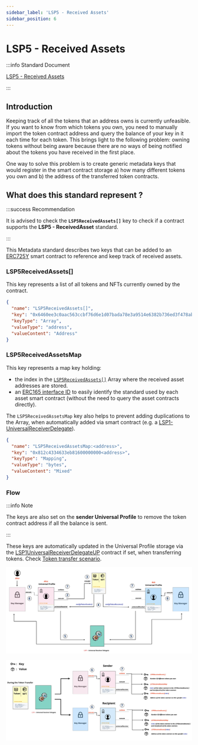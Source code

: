 ```yaml
---
sidebar_label: 'LSP5 - Received Assets'
sidebar_position: 6
---
```


# LSP5 - Received Assets

:::info Standard Document

[LSP5 - Received Assets](https://github.com/lukso-network/LIPs/blob/main/LSPs/LSP-5-ReceivedAssets.md)

:::

## Introduction

Keeping track of all the tokens that an address owns is currently unfeasible. If you want to know from which tokens you own, you need to manually import the token contract address and query the balance of your key in it each time for each token. This brings light to the following problem: owning tokens without being aware because there are no ways of being notified about the tokens you have received in the first place.

One way to solve this problem is to create generic metadata keys that would register in the smart contract storage a) how many different tokens you own and b) the address of the transferred token contracts.

## What does this standard represent ?

:::success Recommendation

It is advised to check the **`LSP5ReceivedAssets[]`** key to check if a contract supports the **LSP5 - ReceivedAsset** standard.

:::

This Metadata standard describes two keys that can be added to an [ERC725Y](https://github.com/ethereum/EIPs/blob/master/EIPS/eip-725.md#erc725y) smart contract to reference and keep track of received assets.

### LSP5ReceivedAssets[]

This key represents a list of all tokens and NFTs currently owned by the contract.

```json
{
  "name": "LSP5ReceivedAssets[]",
  "key": "0x6460ee3c0aac563ccbf76d6e1d07bada78e3a9514e6382b736ed3f478ab7b90b",
  "keyType": "Array",
  "valueType": "address",
  "valueContent": "Address"
}
```

### LSP5ReceivedAssetsMap

This key represents a map key holding:

- the index in the [`LSP5ReceivedAssets[]`](#lsp5receivedassets-) Array where the received asset addresses are stored.
- an [ERC165 interface ID](https://eips.ethereum.org/EIPS/eip-165) to easily identify the standard used by each asset smart contract (without the need to query the asset contracts directly).

The `LSP5ReceivedAssetsMap` key also helps to prevent adding duplications to the Array, when automatically added via smart contract (e.g. a [LSP1-UniversalReceiverDelegate](./02-lsp1-universal-receiver-delegate.md)).

```json
{
  "name": "LSP5ReceivedAssetsMap:<address>",
  "key": "0x812c4334633eb81600000000<address>",
  "keyType": "Mapping",
  "valueType": "bytes",
  "valueContent": "Mixed"
}
```

### Flow

:::info Note

The keys are also set on the **sender Universal Profile** to remove the token contract address if all the balance is sent.

:::

These keys are automatically updated in the Universal Profile storage via the [LSP1UniversalReceiverDelegateUP](../smart-contracts/lsp1-universal-receiver-delegate-up.md) contract if set, when transferring tokens.
Check [Token transfer scenario](./lsp1-universal-receiver-delegate#token-transfer-scenario).

![Token transfer detailed flow](../../../static/img/detailed-token-transfer.jpeg)

![LSP5 Received Assets Flow](../../../static/img/lsp5-received-assets.jpeg)

